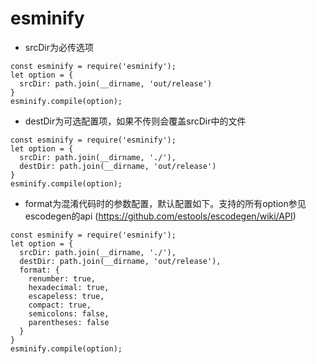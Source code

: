 # esminify

- srcDir为必传选项
```
const esminify = require('esminify');
let option = {
  srcDir: path.join(__dirname, 'out/release')
}
esminify.compile(option);
```

- destDir为可选配置项，如果不传则会覆盖srcDir中的文件
```
const esminify = require('esminify');
let option = {
  srcDir: path.join(__dirname, './'),
  destDir: path.join(__dirname, 'out/release')
}
esminify.compile(option);
```

- format为混淆代码时的参数配置，默认配置如下。支持的所有option参见 escodegen的api (https://github.com/estools/escodegen/wiki/API)
```
const esminify = require('esminify');
let option = {
  srcDir: path.join(__dirname, './'),
  destDir: path.join(__dirname, 'out/release'),
  format: {
    renumber: true,
    hexadecimal: true,
    escapeless: true,
    compact: true,
    semicolons: false,
    parentheses: false
  }
}
esminify.compile(option);
```

